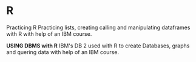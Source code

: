 # R
Practicing R
Practicing lists, creating calling and manipulating dataframes with R with help of an IBM course.

**USING DBMS with R** IBM's DB 2 used with R to create Databases, graphs and quering data with help of an IBM course.
